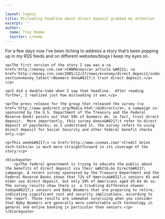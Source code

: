 ```yaml
---

layout: legacy
title: Misleading headline about direct deposit grabbed my attention
excerpt: ''
author:
  name: Trey Reeme
  twitter: creeme
---
```


<p>For a few days now I&#8217;ve been itching to address a story that&#8217;s been popping up in my <span class='caps'><span class="caps">RSS</span></span> feeds and on different websites/blogs I keep my eyes on.</p>

    <p>The first version of the story I saw was a <a href='http://money.cnn.com'>CNNMoney</a> article &#8211; <a href='http://money.cnn.com/2005/12/27/news/economy/direct_deposit/index.htm?section=money_latest'>Boomers don&#8217;t trust direct deposit.</a></p>

    <p>I did a double-take when I saw that headline.  After reading further, I realized just how misleading it was.</p>

    <p>The press release for the group that released the survey (<a href='http://www.godirect.org/Media.html'>GoDirect</a>, a campaign co-sponsored by the U.S. Department of the Treasury and the Federal Reserve Bank) points out that 59% of boomers do, in fact, trust direct deposit.  More importantly, this survey doesn&#8217;t refer to direct deposit of paychecks; as I understand it, the survey refers to using direct deposit for Social Security and other federal benefit checks only.</p>

    <p>This week&#8217;s <a href='http://www.cunews.com/'>Credit Union tech-talk</a> is much more straightforward in its coverage of the story:</p>

    <blockquote>
        <p>The federal government is trying to educate the public about the benefits of direct deposit via their &#8216;Go Direct&#8217; campaign. A recent survey sponsored by the Treasury Department and the Federal Reserve Banks shows that 72% of America&#8217;s seniors 65 and older use direct deposit, but only 59% of Americans aged 45-64 do so. The survey results show there is  a troubling difference etween today&#8217;s seniors and Baby Boomers that are preparing to retire, indicating significant cost and security implications, according to the report. These results are somewhat surprising when you consider that Baby Boomers are generally more comfortable with technology in general and online banking in particular than seniors.</p>
    </blockquote>